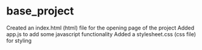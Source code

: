 # base_project

Created an index.html (html) file for the opening page of the project
Added app.js to add some javascript functionality
Added a stylesheet.css (css file) for styling
